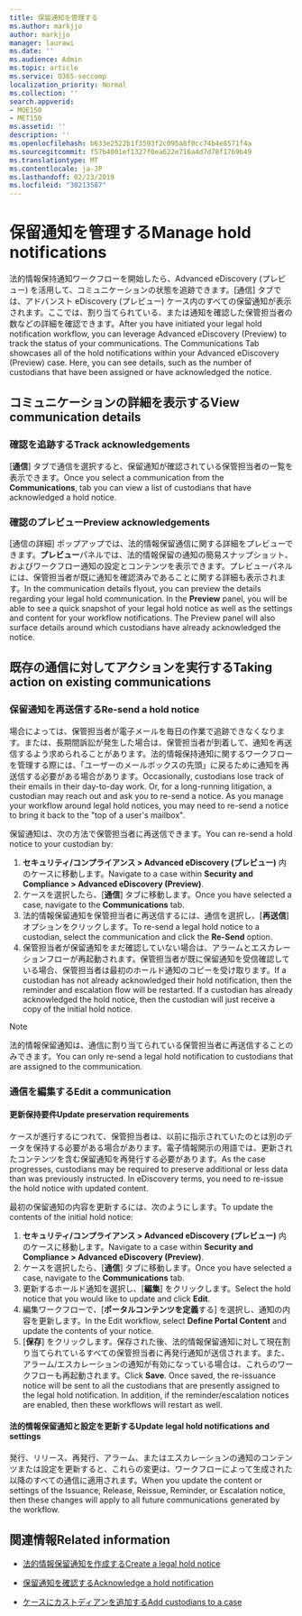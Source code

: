 ```yaml
---
title: 保留通知を管理する
ms.author: markjjo
author: markjjo
manager: laurawi
ms.date: ''
ms.audience: Admin
ms.topic: article
ms.service: O365-seccomp
localization_priority: Normal
ms.collection: ''
search.appverid:
- MOE150
- MET150
ms.assetid: ''
description: ''
ms.openlocfilehash: b633e2522b1f3593f2c095a8f0cc74b4e8571f4a
ms.sourcegitcommit: f57b4001ef1327f0ea622e716a4d7d78f1769b49
ms.translationtype: MT
ms.contentlocale: ja-JP
ms.lasthandoff: 02/23/2019
ms.locfileid: "30213587"
---
```

# <a name="manage-hold-notifications"></a><span data-ttu-id="761c7-102">保留通知を管理する</span><span class="sxs-lookup"><span data-stu-id="761c7-102">Manage hold notifications</span></span>

<span data-ttu-id="761c7-p101">法的情報保持通知ワークフローを開始したら、Advanced eDiscovery (プレビュー) を活用して、コミュニケーションの状態を追跡できます。[通信] タブでは、アドバンスト eDiscovery (プレビュー) ケース内のすべての保留通知が表示されます。ここでは、割り当てられている、または通知を確認した保管担当者の数などの詳細を確認できます。</span><span class="sxs-lookup"><span data-stu-id="761c7-p101">After you have initiated your legal hold notification workflow, you can leverage  Advanced eDiscovery (Preview) to track the status of your communications. The Communications Tab showcases all of the hold notifications within your Advanced eDiscovery (Preview) case. Here, you can see details, such as the number of custodians that have been assigned or have acknowledged the notice.</span></span>

## <a name="view-communication-details"></a><span data-ttu-id="761c7-106">コミュニケーションの詳細を表示する</span><span class="sxs-lookup"><span data-stu-id="761c7-106">View communication details</span></span>

### <a name="track-acknowledgements"></a><span data-ttu-id="761c7-107">確認を追跡する</span><span class="sxs-lookup"><span data-stu-id="761c7-107">Track acknowledgements</span></span>

<span data-ttu-id="761c7-108">[**通信**] タブで通信を選択すると、保留通知が確認されている保管担当者の一覧を表示できます。</span><span class="sxs-lookup"><span data-stu-id="761c7-108">Once you select a communication from the **Communications**, tab you can view a list of custodians that have acknowledged a hold notice.</span></span> 

### <a name="preview-acknowledgements"></a><span data-ttu-id="761c7-109">確認のプレビュー</span><span class="sxs-lookup"><span data-stu-id="761c7-109">Preview acknowledgements</span></span>

<span data-ttu-id="761c7-p102">[通信の詳細] ポップアップでは、法的情報保留通信に関する詳細をプレビューできます。**プレビュー**パネルでは、法的情報保留の通知の簡易スナップショット、およびワークフロー通知の設定とコンテンツを表示できます。プレビューパネルには、保管担当者が既に通知を確認済みであることに関する詳細も表示されます。</span><span class="sxs-lookup"><span data-stu-id="761c7-p102">In the communication details flyout, you can preview the details regarding your legal hold communication. In the **Preview** panel, you will be able to see a quick snapshot of your legal hold notice as well as the settings and content for your workflow notifications. The Preview panel will also surface details around which custodians have already acknowledged the notice.</span></span>

## <a name="taking-action-on-existing-communications"></a><span data-ttu-id="761c7-113">既存の通信に対してアクションを実行する</span><span class="sxs-lookup"><span data-stu-id="761c7-113">Taking action on existing communications</span></span>

### <a name="re-send-a-hold-notice"></a><span data-ttu-id="761c7-114">保留通知を再送信する</span><span class="sxs-lookup"><span data-stu-id="761c7-114">Re-send a hold notice</span></span>

<span data-ttu-id="761c7-p103">場合によっては、保管担当者が電子メールを毎日の作業で追跡できなくなります。または、長期間訴訟が発生した場合は、保管担当者が到着して、通知を再送信するよう求められることがあります。法的情報保持通知に関するワークフローを管理する際には、「ユーザーのメールボックスの先頭」に戻るために通知を再送信する必要がある場合があります。</span><span class="sxs-lookup"><span data-stu-id="761c7-p103">Occasionally, custodians lose track of their emails in their day-to-day work. Or, for a long-running litigation, a custodian may reach out and ask you to re-send a notice. As you manage your workflow around legal hold notices, you may need to re-send a notice to bring it back to the "top of a user's mailbox".</span></span>

<span data-ttu-id="761c7-118">保留通知は、次の方法で保管担当者に再送信できます。</span><span class="sxs-lookup"><span data-stu-id="761c7-118">You can re-send a hold notice to your custodian by:</span></span>
1. <span data-ttu-id="761c7-119">**セキュリティ/コンプライアンス > Advanced eDiscovery (プレビュー)** 内のケースに移動します。</span><span class="sxs-lookup"><span data-stu-id="761c7-119">Navigate to a case within **Security and Compliance > Advanced eDiscovery (Preview)**.</span></span>
2. <span data-ttu-id="761c7-120">ケースを選択したら、[**通信**] タブに移動します。</span><span class="sxs-lookup"><span data-stu-id="761c7-120">Once you have selected a case, navigate to the **Communications** tab.</span></span>
3. <span data-ttu-id="761c7-121">法的情報保留通知を保管担当者に再送信するには、通信を選択し、[**再送信**] オプションをクリックします。</span><span class="sxs-lookup"><span data-stu-id="761c7-121">To re-send a legal hold notice to a custodian, select the communication and click the **Re-Send** option.</span></span>
4. <span data-ttu-id="761c7-p104">保管担当者が保留通知をまだ確認していない場合は、アラームとエスカレーションフローが再起動されます。保管担当者が既に保留通知を受信確認している場合、保管担当者は最初のホールド通知のコピーを受け取ります。</span><span class="sxs-lookup"><span data-stu-id="761c7-p104">If a custodian has not already acknowledged their hold notification, then the reminder and escalation flow will be restarted. If a custodian has already acknowledged the hold notice, then the custodian will just receive a copy of the initial hold notice.</span></span>

> [!NOTE]
> <span data-ttu-id="761c7-124">法的情報保留通知は、通信に割り当てられている保管担当者に再送信することのみできます。</span><span class="sxs-lookup"><span data-stu-id="761c7-124">You can only re-send a legal hold notification to custodians that are assigned to the communication.</span></span> 

### <a name="edit-a-communication"></a><span data-ttu-id="761c7-125">通信を編集する</span><span class="sxs-lookup"><span data-stu-id="761c7-125">Edit a communication</span></span>

#### <a name="update-preservation-requirements"></a><span data-ttu-id="761c7-126">更新保持要件</span><span class="sxs-lookup"><span data-stu-id="761c7-126">Update preservation requirements</span></span>
  
<span data-ttu-id="761c7-p105">ケースが進行するにつれて、保管担当者は、以前に指示されていたのとは別のデータを保持する必要がある場合があります。電子情報開示の用語では、更新されたコンテンツを含む保留通知を再発行する必要があります。</span><span class="sxs-lookup"><span data-stu-id="761c7-p105">As the case progresses, custodians may be required to preserve additional or less data than was previously instructed. In eDiscovery terms, you need to re-issue the hold notice with updated content.</span></span>

<span data-ttu-id="761c7-129">最初の保留通知の内容を更新するには、次のようにします。</span><span class="sxs-lookup"><span data-stu-id="761c7-129">To update the contents of the initial hold notice:</span></span>

1. <span data-ttu-id="761c7-130">**セキュリティ/コンプライアンス > Advanced eDiscovery (プレビュー)** 内のケースに移動します。</span><span class="sxs-lookup"><span data-stu-id="761c7-130">Navigate to a case within **Security and Compliance > Advanced eDiscovery (Preview)**.</span></span>
2. <span data-ttu-id="761c7-131">ケースを選択したら、[**通信**] タブに移動します。</span><span class="sxs-lookup"><span data-stu-id="761c7-131">Once you have selected a case, navigate to the **Communications** tab.</span></span>
3. <span data-ttu-id="761c7-132">更新するホールド通知を選択し、[**編集**] をクリックします。</span><span class="sxs-lookup"><span data-stu-id="761c7-132">Select the hold notice that you would like to update and click **Edit**.</span></span>
4. <span data-ttu-id="761c7-133">編集ワークフローで、[**ポータルコンテンツを定義**する] を選択し、通知の内容を更新します。</span><span class="sxs-lookup"><span data-stu-id="761c7-133">In the Edit workflow, select **Define Portal Content** and update the contents of your notice.</span></span> 
5. <span data-ttu-id="761c7-p106">[**保存**] をクリックします。保存された後、法的情報保留通知に対して現在割り当てられているすべての保管担当者に再発行通知が送信されます。また、アラーム/エスカレーションの通知が有効になっている場合は、これらのワークフローも再起動されます。</span><span class="sxs-lookup"><span data-stu-id="761c7-p106">Click **Save**. Once saved, the re-issuance notice will be sent to all the custodians that are presently assigned to the legal hold notification. In addition, if the reminder/escalation notices are enabled, then these workflows will restart as well.</span></span> 


#### <a name="update-legal-hold-notifications-and-settings"></a><span data-ttu-id="761c7-137">法的情報保留通知と設定を更新する</span><span class="sxs-lookup"><span data-stu-id="761c7-137">Update legal hold notifications and settings</span></span>

<span data-ttu-id="761c7-138">発行、リリース、再発行、アラーム、またはエスカレーションの通知のコンテンツまたは設定を更新すると、これらの変更は、ワークフローによって生成された以降のすべての通信に適用されます。</span><span class="sxs-lookup"><span data-stu-id="761c7-138">When you update the content or settings of the Issuance, Release, Reissue, Reminder, or Escalation notice, then these changes will apply to all future communications generated by the workflow.</span></span>

## <a name="related-information"></a><span data-ttu-id="761c7-139">関連情報</span><span class="sxs-lookup"><span data-stu-id="761c7-139">Related information</span></span> 

- [<span data-ttu-id="761c7-140">法的情報保留通知を作成する</span><span class="sxs-lookup"><span data-stu-id="761c7-140">Create a legal hold notice</span></span>](create-hold-notification.md)
    
- [<span data-ttu-id="761c7-141">保留通知を確認する</span><span class="sxs-lookup"><span data-stu-id="761c7-141">Acknowledge a hold notification</span></span>](acknowledge-hold-notification.md)
    
- [<span data-ttu-id="761c7-142">ケースにカストディアンを追加する</span><span class="sxs-lookup"><span data-stu-id="761c7-142">Add custodians to a case</span></span>](add-custodians-to-case.md)